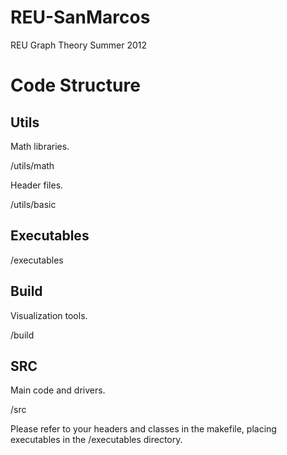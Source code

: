 REU-SanMarcos
=============

REU Graph Theory Summer 2012

Code Structure
==============

Utils
-----

Math libraries.

/utils/math

Header files.

/utils/basic

Executables
-----------

/executables

Build
-----

Visualization tools.

/build

SRC
---

Main code and drivers.

/src

Please refer to your headers and classes in the makefile, placing executables in the /executables directory.
